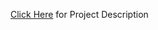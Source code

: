 <a href="https://docs.google.com/spreadsheets/d/1cqnQtk0iNMu_QEe1E56HM6Ull4Ce1Rb6mboTw1yW2W4/edit?usp=sharing">Click Here</a> for Project Description
